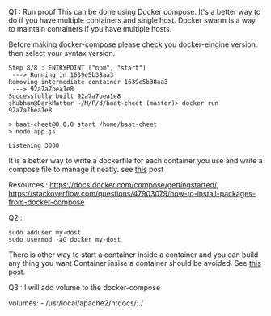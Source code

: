 
Q1 : Run proof
This can be done using Docker compose. It's a better way to do if you have multiple containers and single host. Docker swarm is a way to maintain containers if you have multiple hosts.

Before making docker-compose please check you docker-eingine version. then select your syntax version.

```
Step 8/8 : ENTRYPOINT ["npm", "start"]
 ---> Running in 1639e5b38aa3
Removing intermediate container 1639e5b38aa3
 ---> 92a7a7bea1e8
Successfully built 92a7a7bea1e8
shubham@DarkMatter ~/M/P/d/baat-cheet (master)> docker run 92a7a7bea1e8

> baat-cheet@0.0.0 start /home/baat-cheet
> node app.js

Listening 3000

```

It is a better way to write a dockerfile for each container you use and write a compose file to manage it neatly. see [this](https://stackoverflow.com/questions/47903079/how-to-install-packages-from-docker-compose) post 

Resources : https://docs.docker.com/compose/gettingstarted/, https://stackoverflow.com/questions/47903079/how-to-install-packages-from-docker-compose

Q2 : 
```
sudo adduser my-dost
sudo usermod -aG docker my-dost
```

There is other way to start a container inside a container and you can build any thing you want
Container insise a container should be avoided. See [this](https://stackoverflow.com/questions/27879713/is-it-ok-to-run-docker-from-inside-docker) post.

Q3 :
I will add volume to the docker-compose

volumes:
    - /usr/local/apache2/htdocs/:./

